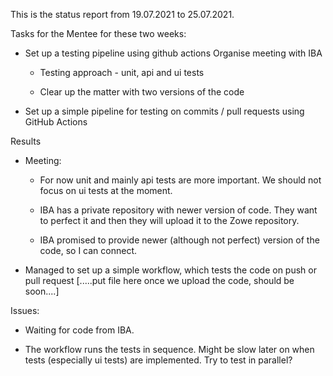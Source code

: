 

This is the status report from 19.07.2021 to 25.07.2021.


Tasks for the Mentee for these two weeks: 

  - Set up a testing pipeline using github actions Organise meeting with IBA 
      
      - Testing approach - unit, api and ui tests 
      
      - Clear up the matter with two versions of the code 
      
  - Set up a simple pipeline for testing on commits / pull requests using GitHub Actions


Results 

  - Meeting: 
  
    - For now unit and mainly api tests are more important. We should not focus on ui tests at the moment. 
  
    - IBA has a private repository with newer version of code. They want to perfect it and then they will upload it to the Zowe repository. 
  
    - IBA promised to provide newer (although not perfect) version of the code, so I can connect. 
  
  - Managed to set up a simple workflow, which tests the code on push or pull request [.....put file here once we upload the code, should be soon....]


Issues: 

  - Waiting for code from IBA. 
  
  - The workflow runs the tests in sequence. Might be slow later on when tests (especially ui tests) are implemented. Try to test in parallel?
